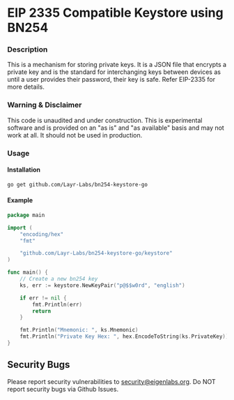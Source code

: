 # EIP 2335 Compatible Keystore using BN254

### Description
This is a mechanism for storing private keys. It is a JSON file that encrypts a private key and is the standard for interchanging keys between devices as until a user provides their password, their key is safe.
Refer EIP-2335 for more details.

### Warning & Disclaimer
This code is unaudited and under construction. This is experimental software and is provided on an "as is" and "as available" basis and may not work at all. It should not be used in production.

### Usage
#### Installation
```bash
go get github.com/Layr-Labs/bn254-keystore-go
```

#### Example

```go
package main

import (
	"encoding/hex"
	"fmt"

	"github.com/Layr-Labs/bn254-keystore-go/keystore"
)

func main() {
	// Create a new bn254 key
	ks, err := keystore.NewKeyPair("p@$$w0rd", "english")

	if err != nil {
		fmt.Println(err)
		return
	}

	fmt.Println("Mnemonic: ", ks.Mnemonic)
	fmt.Println("Private Key Hex: ", hex.EncodeToString(ks.PrivateKey))
}
```

## Security Bugs
Please report security vulnerabilities to security@eigenlabs.org. Do NOT report security bugs via Github Issues.